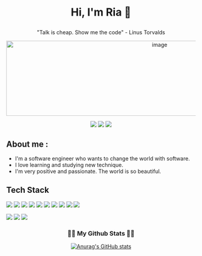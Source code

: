 
# <p align="center">Hi, I'm Ria 👋</p>
<p align="center">"Talk is cheap. Show me the code" - Linus Torvalds</p>

<p align="center"><img width="800" height="200" alt="image" src="https://user-images.githubusercontent.com/83909755/153589406-66bfe497-d54b-4aa6-ba39-30d884bfb49a.png"></p>
<p align="center">
<a href="https://lion284.tistory.com/" target="_blank"><img src="https://img.shields.io/badge/BLOG-0B0D0E?style=flat-square&logo=Storyblok&logoColor=FFFFFF"/></a>
<a href="mailto:ken5840714@gmail.com" target="_blank"><img src="https://img.shields.io/badge/GMAIL-EA4335?style=flat-square&logo=Gmail&logoColor=FFFFFF"/></a>
<a href="https://www.linkedin.com/in/riaoh/" target="_blank"><img src="https://img.shields.io/badge/LINKEDIN-0A66C2?style=flat-square&logo=LinkedIn&logoColor=FFFFFF"/></a>
</p>


## About me :
- I'm a software engineer who wants to change the world with software.
- I love learning and studying new technique.
- I'm very positive and passionate. The world is so beautiful.

  


<!--
**RiaOh/riaoh** is a ✨ _special_ ✨ repository because its `README.md` (this file) appears on your GitHub profile.

Here are some ideas to get you started:

- 🔭 I’m currently working on ...
- 🌱 I’m currently learning ...
- 👯 I’m looking to collaborate on ...
- 🤔 I’m looking for help with ...
- 💬 Ask me about ...
- 📫 How to reach me: ...
- 😄 Pronouns: ...
- ⚡ Fun fact: ...
-->


## Tech Stack
<a href="" target="_blank"><img src="https://img.shields.io/badge/HTML-E34F26?style=flat-square&logo=HTML5&logoColor=FFFFFF"/></a>
<a href="" target="_blank"><img src="https://img.shields.io/badge/CSS-1572B6?style=flat-square&logo=CSS3&logoColor=FFFFFF"/></a>
<a href="" target="_blank"><img src="https://img.shields.io/badge/JavaScript-F7DF1E?style=flat-square&logo=JavaScript&logoColor=FFFFFF"/></a>
<a href="" target="_blank"><img src="https://img.shields.io/badge/Vue.js-4FC08D?style=flat-square&logo=Vue.js&logoColor=FFFFFF"/></a>
<a href="" target="_blank"><img src="https://img.shields.io/badge/React-61DAFB?style=flat-square&logo=React&logoColor=FFFFFF"/></a>
<a href="" target="_blank"><img src="https://img.shields.io/badge/React Router-CA4245?style=flat-square&logo=React Router&logoColor=FFFFFF"/></a>
<a href="" target="_blank"><img src="https://img.shields.io/badge/Node.js-339933?style=flat-square&logo=Node.js&logoColor=FFFFFF"/></a>
<a href="" target="_blank"><img src="https://img.shields.io/badge/Nodemon-76D04B?style=flat-square&logo=Nodemon&logoColor=FFFFFF"/></a>
<a href="" target="_blank"><img src="https://img.shields.io/badge/VScode-007ACC?style=flat-square&logo=Visual Studio Code&logoColor=FFFFFF"/></a>
<a href="" target="_blank"><img src="https://img.shields.io/badge/MySQL-4479A1?style=flat-square&logo=MySQL&logoColor=FFFFFF"/></a>

<a href="" target="_blank"><img src="https://img.shields.io/badge/Sequelize-52B0E7?style=flat-square&logo=Sequelize&logoColor=FFFFFF"/></a>
<a href="" target="_blank"><img src="https://img.shields.io/badge/styled-components-DB7093?style=flat-square&logo=styled-components&logoColor=FFFFFF"/></a>
<a href="" target="_blank"><img src="https://img.shields.io/badge/notion-000000?style=flat-square&logo=Notion&logoColor=FFFFFF"/></a>



<h3 align="center">👩‍💻 My Github Stats 👩‍💻</h3>
<div align="center">

[![Anurag's GitHub stats](https://github-readme-stats.vercel.app/api?username=riaoh&hide_title=true&show_icons=true&include_all_commits=true&disable_animations=true&theme=onedark)](https://github.com/anuraghazra/github-readme-stats)
</div>
